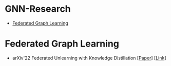 # GNN-Research
- [Federated Graph Learning](#Federated-Graph-Learning)
# Federated Graph Learning
- arXiv'22 Federated Unlearning with Knowledge Distillation [[Paper](https://arxiv.org/pdf/2201.09441.pdf)] [[Link](https://zhuanlan.zhihu.com/p/609323531)]
